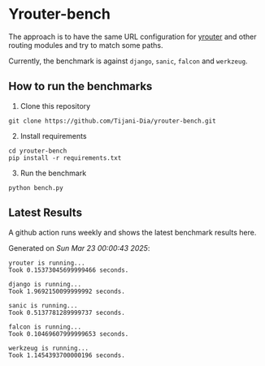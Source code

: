 # Yrouter-bench

The approach is to have the same URL configuration for [yrouter](https://github.com/Tijani-Dia/yrouter) and other routing modules and try to match some paths.

Currently, the benchmark is against `django`, `sanic`, `falcon` and `werkzeug`.

## How to run the benchmarks

1. Clone this repository

```shell
git clone https://github.com/Tijani-Dia/yrouter-bench.git
```

2. Install requirements

```shell
cd yrouter-bench
pip install -r requirements.txt
```

3. Run the benchmark

```shell
python bench.py
```

## Latest Results

A github action runs weekly and shows the latest benchmark results here.

Generated on *Sun Mar 23 00:00:43 2025*:

```shell
yrouter is running...
Took 0.15373045699999466 seconds.

django is running...
Took 1.9692150099999992 seconds.

sanic is running...
Took 0.5137781289999737 seconds.

falcon is running...
Took 0.10469607999999653 seconds.

werkzeug is running...
Took 1.1454393700000196 seconds.

```